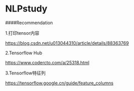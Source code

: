 # NLPstudy

####Recommendation

1.打印tensor内容

https://blog.csdn.net/u013044310/article/details/88363769

2.Tensorflow Hub

https://www.codercto.com/a/25318.html

3.Tensorflow特征列

https://tensorflow.google.cn/guide/feature_columns
